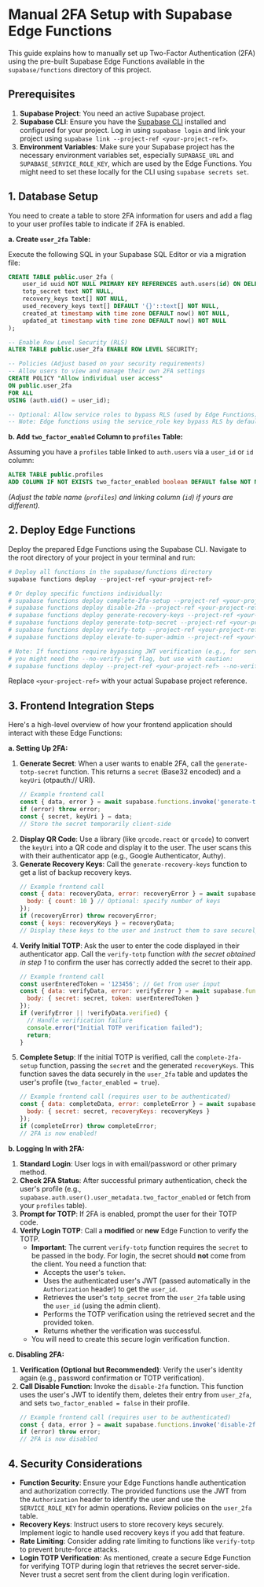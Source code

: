 # Manual 2FA Setup with Supabase Edge Functions

This guide explains how to manually set up Two-Factor Authentication (2FA) using the pre-built Supabase Edge Functions available in the `supabase/functions` directory of this project.

## Prerequisites

1.  **Supabase Project**: You need an active Supabase project.
2.  **Supabase CLI**: Ensure you have the [Supabase CLI](https://supabase.com/docs/guides/cli) installed and configured for your project. Log in using `supabase login` and link your project using `supabase link --project-ref <your-project-ref>`.
3.  **Environment Variables**: Make sure your Supabase project has the necessary environment variables set, especially `SUPABASE_URL` and `SUPABASE_SERVICE_ROLE_KEY`, which are used by the Edge Functions. You might need to set these locally for the CLI using `supabase secrets set`.

## 1. Database Setup

You need to create a table to store 2FA information for users and add a flag to your user profiles table to indicate if 2FA is enabled.

**a. Create `user_2fa` Table:**

Execute the following SQL in your Supabase SQL Editor or via a migration file:

```sql
CREATE TABLE public.user_2fa (
    user_id uuid NOT NULL PRIMARY KEY REFERENCES auth.users(id) ON DELETE CASCADE,
    totp_secret text NOT NULL,
    recovery_keys text[] NOT NULL,
    used_recovery_keys text[] DEFAULT '{}'::text[] NOT NULL,
    created_at timestamp with time zone DEFAULT now() NOT NULL,
    updated_at timestamp with time zone DEFAULT now() NOT NULL
);

-- Enable Row Level Security (RLS)
ALTER TABLE public.user_2fa ENABLE ROW LEVEL SECURITY;

-- Policies (Adjust based on your security requirements)
-- Allow users to view and manage their own 2FA settings
CREATE POLICY "Allow individual user access"
ON public.user_2fa
FOR ALL
USING (auth.uid() = user_id);

-- Optional: Allow service roles to bypass RLS (used by Edge Functions)
-- Note: Edge functions using the service_role key bypass RLS by default.
```

**b. Add `two_factor_enabled` Column to `profiles` Table:**

Assuming you have a `profiles` table linked to `auth.users` via a `user_id` or `id` column:

```sql
ALTER TABLE public.profiles
ADD COLUMN IF NOT EXISTS two_factor_enabled boolean DEFAULT false NOT NULL;
```

*(Adjust the table name (`profiles`) and linking column (`id`) if yours are different).*

## 2. Deploy Edge Functions

Deploy the prepared Edge Functions using the Supabase CLI. Navigate to the root directory of your project in your terminal and run:

```powershell
# Deploy all functions in the supabase/functions directory
supabase functions deploy --project-ref <your-project-ref>

# Or deploy specific functions individually:
# supabase functions deploy complete-2fa-setup --project-ref <your-project-ref>
# supabase functions deploy disable-2fa --project-ref <your-project-ref>
# supabase functions deploy generate-recovery-keys --project-ref <your-project-ref>
# supabase functions deploy generate-totp-secret --project-ref <your-project-ref>
# supabase functions deploy verify-totp --project-ref <your-project-ref>
# supabase functions deploy elevate-to-super-admin --project-ref <your-project-ref> # If needed

# Note: If functions require bypassing JWT verification (e.g., for service role operations),
# you might need the --no-verify-jwt flag, but use with caution:
# supabase functions deploy --project-ref <your-project-ref> --no-verify-jwt
```

Replace `<your-project-ref>` with your actual Supabase project reference.

## 3. Frontend Integration Steps

Here's a high-level overview of how your frontend application should interact with these Edge Functions:

**a. Setting Up 2FA:**

1.  **Generate Secret**: When a user wants to enable 2FA, call the `generate-totp-secret` function. This returns a `secret` (Base32 encoded) and a `keyUri` (otpauth:// URI).
    ```javascript
    // Example frontend call
    const { data, error } = await supabase.functions.invoke('generate-totp-secret');
    if (error) throw error;
    const { secret, keyUri } = data;
    // Store the secret temporarily client-side
    ```
2.  **Display QR Code**: Use a library (like `qrcode.react` or `qrcode`) to convert the `keyUri` into a QR code and display it to the user. The user scans this with their authenticator app (e.g., Google Authenticator, Authy).
3.  **Generate Recovery Keys**: Call the `generate-recovery-keys` function to get a list of backup recovery keys.
    ```javascript
    // Example frontend call
    const { data: recoveryData, error: recoveryError } = await supabase.functions.invoke('generate-recovery-keys', {
      body: { count: 10 } // Optional: specify number of keys
    });
    if (recoveryError) throw recoveryError;
    const { keys: recoveryKeys } = recoveryData;
    // Display these keys to the user and instruct them to save securely.
    ```
4.  **Verify Initial TOTP**: Ask the user to enter the code displayed in their authenticator app. Call the `verify-totp` function *with the secret obtained in step 1* to confirm the user has correctly added the secret to their app.
    ```javascript
    // Example frontend call
    const userEnteredToken = '123456'; // Get from user input
    const { data: verifyData, error: verifyError } = await supabase.functions.invoke('verify-totp', {
      body: { secret: secret, token: userEnteredToken }
    });
    if (verifyError || !verifyData.verified) {
      // Handle verification failure
      console.error("Initial TOTP verification failed");
      return;
    }
    ```
5.  **Complete Setup**: If the initial TOTP is verified, call the `complete-2fa-setup` function, passing the `secret` and the generated `recoveryKeys`. This function saves the data securely in the `user_2fa` table and updates the user's profile (`two_factor_enabled = true`).
    ```javascript
    // Example frontend call (requires user to be authenticated)
    const { data: completeData, error: completeError } = await supabase.functions.invoke('complete-2fa-setup', {
      body: { secret: secret, recoveryKeys: recoveryKeys }
    });
    if (completeError) throw completeError;
    // 2FA is now enabled!
    ```

**b. Logging In with 2FA:**

1.  **Standard Login**: User logs in with email/password or other primary method.
2.  **Check 2FA Status**: After successful primary authentication, check the user's profile (e.g., `supabase.auth.user().user_metadata.two_factor_enabled` or fetch from your `profiles` table).
3.  **Prompt for TOTP**: If 2FA is enabled, prompt the user for their TOTP code.
4.  **Verify Login TOTP**: Call a **modified** or **new** Edge Function to verify the TOTP.
    *   **Important**: The current `verify-totp` function requires the `secret` to be passed in the body. For login, the secret should **not** come from the client. You need a function that:
        *   Accepts the user's `token`.
        *   Uses the authenticated user's JWT (passed automatically in the `Authorization` header) to get the `user_id`.
        *   Retrieves the user's `totp_secret` from the `user_2fa` table using the `user_id` (using the admin client).
        *   Performs the TOTP verification using the retrieved secret and the provided token.
        *   Returns whether the verification was successful.
    *   You will need to create this secure login verification function.

**c. Disabling 2FA:**

1.  **Verification (Optional but Recommended)**: Verify the user's identity again (e.g., password confirmation or TOTP verification).
2.  **Call Disable Function**: Invoke the `disable-2fa` function. This function uses the user's JWT to identify them, deletes their entry from `user_2fa`, and sets `two_factor_enabled = false` in their profile.
    ```javascript
    // Example frontend call (requires user to be authenticated)
    const { data, error } = await supabase.functions.invoke('disable-2fa');
    if (error) throw error;
    // 2FA is now disabled
    ```

## 4. Security Considerations

*   **Function Security**: Ensure your Edge Functions handle authentication and authorization correctly. The provided functions use the JWT from the `Authorization` header to identify the user and use the `SERVICE_ROLE_KEY` for admin operations. Review policies on the `user_2fa` table.
*   **Recovery Keys**: Instruct users to store recovery keys securely. Implement logic to handle used recovery keys if you add that feature.
*   **Rate Limiting**: Consider adding rate limiting to functions like `verify-totp` to prevent brute-force attacks.
*   **Login TOTP Verification**: As mentioned, create a secure Edge Function for verifying TOTP during login that retrieves the secret server-side. Never trust a secret sent from the client during login verification.
